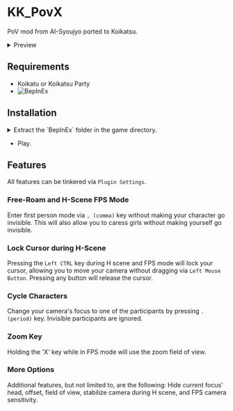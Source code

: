 # KK_PovX
PoV mod from AI-Syoujyo ported to Koikatsu.

<details>
  <summary>Preview</summary>
  
  ![](https://raw.githubusercontent.com/FairBear/KK_PovX/master/Preview0.png)
  
</details>


## Requirements
* Koikatu or Koikatsu Party
* ![BepInEx](https://github.com/BepInEx/BepInEx/releases)

## Installation
<details>
  <summary>Extract the `BepInEx` folder in the game directory.</summary>
  
  ![](https://raw.githubusercontent.com/FairBear/KK_PovX/master/Preview1.png)
  
</details>

* Play.

## Features

All features can be tinkered via `Plugin Settings`.

### Free-Roam and H-Scene FPS Mode
Enter first person mode via `, (comma)` key without making your character go invisible. This will also allow you to caress girls without making yourself go invisible.

### Lock Cursor during H-Scene
Pressing the `Left CTRL` key during H scene and FPS mode will lock your cursor, allowing you to move your camera without dragging via `Left Mouse Button`. Pressing any button will release the cursor.

### Cycle Characters
Change your camera's focus to one of the participants by pressing `. (period)` key. Invisible participants are ignored.

### Zoom Key
Holding the 'X' key while in FPS mode will use the zoom field of view.

### More Options
Additional features, but not limited to, are the following: Hide current focus' head, offset, field of view, stabilize camera during H scene, and FPS camera sensitivity.
